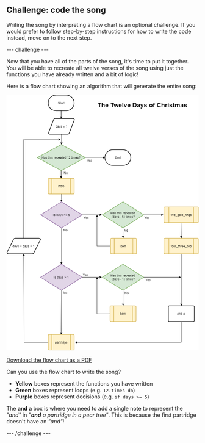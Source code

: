 ## Challenge: code the song

Writing the song by interpreting a flow chart is an optional challenge. If you would prefer to follow step-by-step instructions for how to write the code instead, move on to the next step. 

--- challenge ---

Now that you have all of the parts of the song, it's time to put it together. You will be able to recreate all twelve verses of the song using just the functions you have already written and a bit of logic!

Here is a flow chart showing an algorithm that will generate the entire song:

![Flow chart](images/flowchart.png)

[Download the flow chart as a PDF](resources/flowchart.pdf)

Can you use the flow chart to write the song?

- **Yellow** boxes represent the functions you have written
- **Green** boxes represent loops (e.g. `12.times do`)
- **Purple** boxes represent decisions (e.g. `if days >= 5`)

The **and a** box is where you need to add a single note to represent the _"and"_ in _"**and** a partridge in a pear tree"_. This is because the first partridge doesn't have an _"and"_!

--- /challenge ---
